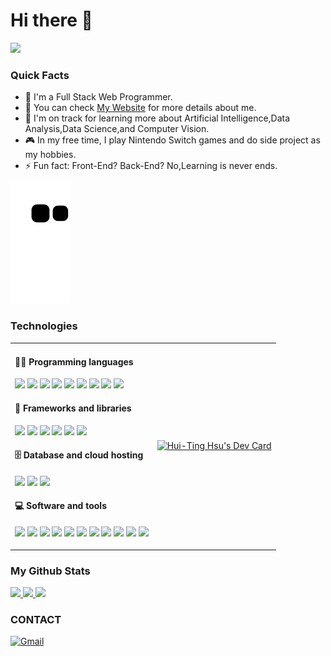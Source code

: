 # Hi there 👋

<img src='Aboutme.gif'>

### Quick Facts
- 🔭  I'm a Full Stack Web Programmer.
- 💬 You can check [My Website](https://hsu-hui.github.io/Resume/index.html) for more details about me.
- 🌱  I'm on track for learning more about Artificial Intelligence,Data Analysis,Data Science,and Computer Vision.
- 🎮  In my free time, I play Nintendo Switch games and do side project as my hobbies.
- ⚡ Fun fact: Front-End? Back-End? No,Learning is never ends.

<!--
**Hsu-Hui/Hsu-Hui** is a ✨ _special_ ✨ repository because its `README.md` (this file) appears on your GitHub profile.

Here are some ideas to get you started:

- 🔭 I’m currently working on ...
- 🌱 I’m currently learning ...
- 👯 I’m looking to collaborate on ...
- 🤔 I’m looking for help with ...
- 💬 Ask me about ...
- 📫 How to reach me: ...
- 😄 Pronouns: ...
- ⚡ Fun fact: ...
-->

![snake svg](https://github.com/Hsu-Hui/Hsu-Hui/blob/output/github-contribution-grid-snake.svg)

### Technologies
<table style="margin-left: auto; margin-right: auto;">
        <tr>
            <td style="border:0;float:left;">

#### 👩‍💻 Programming languages
<img src='https://img.shields.io/badge/JavaScript-F7DF1E?style=for-the-badge&logo=javascript&logoColor=black' height='25px'> <img src='https://img.shields.io/badge/HTML5-E34F26?style=for-the-badge&logo=html5&logoColor=white' height='25px'> <img src='https://img.shields.io/badge/bootstrap-%23563D7C.svg?style=for-the-badge&logo=bootstrap&logoColor=white' height='25px'> <img src='https://img.shields.io/badge/CSS-239120?&style=for-the-badge&logo=css3&logoColor=white' height='25px'> <img src='https://img.shields.io/badge/-Vue.js-%232c3e50?style=for-the-badge&logo=Vue.js' height='25px'> <img src='https://img.shields.io/badge/Node.js-43853D?style=for-the-badge&logo=node.js&logoColor=white' height='25px'> <img src='https://img.shields.io/badge/c%23-%23239120.svg?style=for-the-badge&logo=c-sharp&logoColor=white' height='25px'> <img src='https://img.shields.io/badge/.NET-5C2D91?style=for-the-badge&logo=.net&logoColor=white' height='25px'> <img src='https://img.shields.io/badge/-Python-000?style=for-the-badge&logo=python' height='25px'>


#### 🧰 Frameworks and libraries
<img src='https://img.shields.io/badge/TensorFlow-FF6F00?style=for-the-badge&logo=TensorFlow&logoColor=white' height='25px'> <img src='https://img.shields.io/badge/Keras%20-%23D00000.svg?&style=for-the-badge&logo=Keras&logoColor=white' height='25px'> <img src='https://img.shields.io/badge/pandas%20-%23150458.svg?&style=for-the-badge&logo=pandas&logoColor=white' height='25px'> <img src='https://img.shields.io/badge/numpy%20-%23013243.svg?&style=for-the-badge&logo=numpy&logoColor=white' height='25px'> <img src='https://img.shields.io/badge/Django-092E20?style=for-the-badge&logo=django&logoColor=white' height='25px'> <img src='https://img.shields.io/badge/flask%20-%23000.svg?&style=for-the-badge&logo=flask&logoColor=white' height='25px'>

#### 🗄️ Database  and cloud hosting
<img src='https://img.shields.io/badge/-SQL-000?style=for-the-badge&logo=MySQL&logoColor=4479A1' height='25px'> <img src='https://img.shields.io/badge/PostgreSQL-316192?style=for-the-badge&logo=postgresql&logoColor=white' height='25px'> <img src='https://img.shields.io/badge/Heroku%20-%23430098.svg?style=for-the-badge&logo=heroku&logoColor=white' height='25px'>

#### 💻 Software and tools
<img src='https://img.shields.io/badge/git%20-%23F05033.svg?&style=for-the-badge&logo=git&logoColor=white' height='25px'> <img src='https://img.shields.io/badge/github%20-%23121011.svg?&style=for-the-badge&logo=github&logoColor=white' height='25px'> <img src='https://img.shields.io/badge/Postman-FF6C37?style=for-the-badge&logo=Postman&logoColor=white' height='25px'> <img src='https://img.shields.io/badge/-VSCode-%23007ACC?style=for-the-badge&logo=visual-studio-code' height='25px'> <img src='https://img.shields.io/badge/VisualStudio-5C2D91.svg?style=for-the-badge&logo=visual-studio&logoColor=white' height='25px'> <img src='https://img.shields.io/badge/Jupyter-F37626.svg?&style=for-the-badge&logo=Jupyter&logoColor=white' height='25px'> <img src='https://img.shields.io/badge/PostgreSQL-316192?style=for-the-badge&logo=postgresql&logoColor=white' height='25px'> <img src='https://img.shields.io/badge/Colab-00b56a.svg?&style=for-the-badge&logo=google-colab&logoColor=white' height='25px'> <img src='https://img.shields.io/badge/Codepen-000000.svg?&style=for-the-badge&logo=codepen&logoColor=white' height='25px'> <img src='https://img.shields.io/badge/-powerbi-05122A?style=for-the-badge&logo=powerbi' height='25px'>
<img src='https://img.shields.io/badge/-QGIS-05122A?style=for-the-badge&logo=QGIS' height='25px'>
            </td>
            <td style="border:0;">
<a href="https://app.daily.dev/Ryan_Hsu"><img src="https://api.daily.dev/devcards/b5dfca1ebaab4d4d8729070999ec45e8.png?r=ler" width="550" alt="Hui-Ting Hsu's Dev Card"/></a>
            </td>
        </tr>
    </table>

<p align="center">
  <h3 text-align="center">My Github Stats</h3>
   <a href="https://github.com/Hsu-Hui">
    <img height="180em" src="https://github-readme-stats.vercel.app/api?username=Hsu-Hui&count_private=true&show_icons=true&hide_border=true&theme=github_dark&bg_color=00000000 "/>
    <img height="180em" src="https://github-readme-stats.vercel.app/api/top-langs?username=Hsu-Hui&count_private=true&show_icons=true&theme=github_dark&include_all_commits=true&hide=css,html&layout=compact&bg_color=00000000&border_color=00000000&langs_count=6"/>
    <img height="180em" src="https://github-readme-streak-stats.herokuapp.com/?user=Hsu-Hui&count_private=true&show_icons=true&theme=tokyonight&include_all_commits=true&background=00000000&border=00000000"/>
  </a>
</p>

### CONTACT
<a href="mailto:A3218484@gmail.com"><img alt="Gmail" src="https://img.shields.io/badge/Gmail-D14836?style=flat&logo=gmail&logoColor=white" height='25px'/></a>

